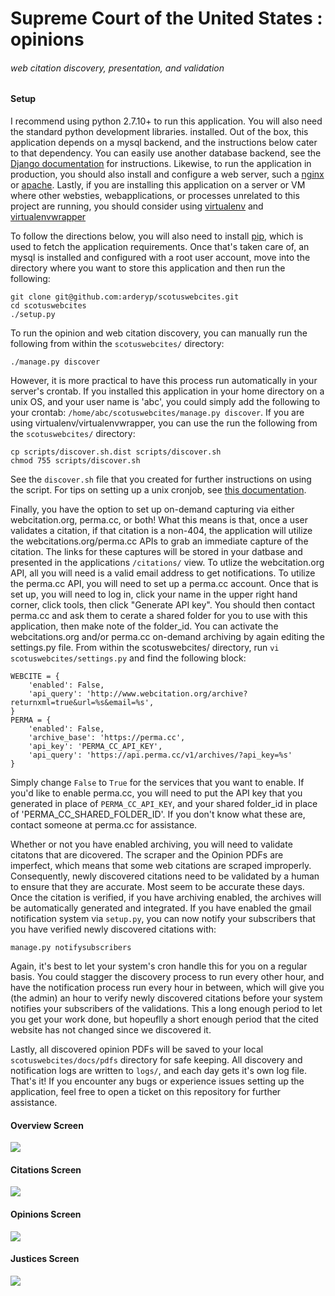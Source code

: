 # Supreme Court of the United States : opinions
###### web citation discovery, presentation, and validation

#### Setup
I recommend using python 2.7.10+ to run this application.  You will also need the standard python development libraries.
installed. Out of the box, this application depends on a mysql backend, and the instructions below cater to that dependency.
You can easily use another database backend, see the
[Django documentation](https://docs.djangoproject.com/en/1.8/ref/settings/#databases) for instructions.
Likewise, to run the application in production, you should also install and configure a web server, such a
[nginx](http://nginx.com/) or [apache](https://httpd.apache.org/).  Lastly, if you are installing this application
on a server or VM where other websties, webapplications, or processes unrelated to this project are running, you
should consider using [virtualenv](https://pypi.python.org/pypi/virtualenv) and
[virtualenvwrapper](https://pypi.python.org/pypi/virtualenvwrapper)

To follow the directions below, you will also need to install [pip](http://pypi.python.org/pypi/pip), which is
used to fetch the application requirements. Once that's taken care of, an mysql is installed and configured with
a root user account, move into the directory where you want to store this application and then run the following:
```
git clone git@github.com:arderyp/scotuswebcites.git
cd scotuswebcites
./setup.py
``` 

To run the opinion and web citation discovery, you can manually run the following from within the ```scotuswebcites/```
directory:

```
./manage.py discover
```  

However, it is more practical to have this process run automatically in your server's crontab.  If you installed
this application in your home directory on a unix OS, and your user name is 'abc', you could simply add the
following to your crontab: ```/home/abc/scotuswebcites/manage.py discover```.  If you are using virtualenv/virtualenvwrapper,
you can use the run the following from the ```scotuswebcites/``` directory:

```
cp scripts/discover.sh.dist scripts/discover.sh
chmod 755 scripts/discover.sh
```  

See the ```discover.sh``` file that you created for further instructions on using the script.  For tips on setting
up a unix cronjob, see [this documentation](http://www.wikihow.com/Set-up-a-Crontab-File-on-Linux).

Finally, you have the option to set up on-demand capturing via either webcitation.org, perma.cc, or both!  What
this means is that, once a user validates a citation, if that citation is a non-404, the application will utilize
the webcitations.org/perma.cc APIs to grab an immediate capture of the citation.  The links for these captures will
be stored in your datbase and presented in the applications ```/citations/``` view.  To utlize the webcitation.org
API, all you will need is a valid email address to get notifications.  To utilize the perma.cc API, you will need to
set up a perma.cc account.  Once that is set up, you will need to log in, click your name in the upper right hand
corner, click tools, then click "Generate API key".  You should then contact perma.cc and ask them to cerate a shared
folder for you to use with this application, then make note of the folder_id.  You can activate the webcitations.org
and/or perma.cc on-demand archiving by again editing the settings.py file.  From within the scotuswebcites/ directory,
run ```vi scotuswebcites/settings.py``` and find the following block:

```
WEBCITE = {
    'enabled': False,
    'api_query': 'http://www.webcitation.org/archive?returnxml=true&url=%s&email=%s',
}
PERMA = {
    'enabled': False,
    'archive_base': 'https://perma.cc',
    'api_key': 'PERMA_CC_API_KEY',
    'api_query': 'https://api.perma.cc/v1/archives/?api_key=%s'
}
```  

Simply change ```False``` to ```True``` for the services that you want to enable.  If you'd like to enable perma.cc,
you will need to put the API key that you generated in place of ```PERMA_CC_API_KEY```, and your shared folder_id
in place of 'PERMA_CC_SHARED_FOLDER_ID'. If you don't know what these are, contact someone at perma.cc for assistance.

Whether or not you have enabled archiving, you will need to validate citatons that are dicovered.  The scraper and
the Opinion PDFs are imperfect, which means that some web citations are scraped improperly.  Consequently,
newly discovered citations need to be validated by a human to ensure that they are accurate.  Most seem to be accurate
these days.  Once the citation is verified, if you have archiving enabled, the archives will be automatically generated
and integrated.  If you have enabled the gmail notification system via ```setup.py```, you can now notify your
subscribers that you have verified newly discovered citations with:

```
manage.py notifysubscribers
```

Again, it's best to let your system's cron handle this for you on a regular basis.  You could stagger the
discovery process to run every other hour, and have the notification process run every hour in between, which
will give you (the admin) an hour to verify newly discovered citations before your system notifies your
subscribers of the validations.  This a long enough period to let you get your work done, but hopeuflly a
short enough period that the cited website has not changed since we discovered it.


Lastly, all discovered opinion PDFs will be saved to your local
```scotuswebcites/docs/pdfs``` directory for safe keeping.  All discovery and notification logs are written to
```logs/```, and each day gets it's  own log file.  That's it!  If you encounter any bugs or experience issues
setting up the application, feel free to open a ticket on this repository for further assistance.


#### Overview Screen
![](https://github.com/arderyp/scotuswebcites/blob/master/static/img/screen_shots/overview_screen.png)

#### Citations Screen
![](https://github.com/arderyp/scotuswebcites/blob/master/static/img/screen_shots/citations_screen.png)

#### Opinions Screen
![](https://github.com/arderyp/scotuswebcites/blob/master/static/img/screen_shots/opinions_screen.png)

#### Justices Screen
![](https://github.com/arderyp/scotuswebcites/blob/master/static/img/screen_shots/justices_screen.png)
